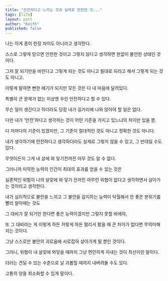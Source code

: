 ```yaml
---
title: "안전하다고 느끼는 것과 실제로 안전한 것..."
tags: [life]
layout: post
author: "Keith"
published: false
---
```


나는 이게 종이 한장 차이도 아니라고 생각한다. 

스스로 그렇게 믿으면 안전한 것이고 그렇지 않다고 생각하면 한없이 불안한 상태인 것이다.

그저 잘 되기만을 바란다고 그렇게 되는 것도 아니고 될대로 되라고 해서 그렇게 되는 것도 아니고. 

이렇게 말하면 뻔한 얘기가 되지만 모든 것은 다 내 마음에 달려있다.

특별히 큰 문제가 없는 이상엔 우린 안전하다고 할 수 있다.

무슨 일이 생긴다고 하더라도 당장 내가 길거리에 나와 앉아야 할 일은 없다.

다만 내가 '안전'하다고 생각하는 것이 어떤 기준을 가지고 있느냐의 차이만 있을 뿐.

다 저마다의 기준이 있겠지만, 그 기준이 절대적인 것도 아니고 정확한 것도 아니다.

내가 생각하기에 안전하다고 생각하더라도 실제로 그렇지 않을 수 있고, 그 반대일 수도 있다. 

무엇이든지 그게 내 살에 와 닿기전까진 아무 것도 알 수 없다.

그러니까 미약한 능력의 인간이 최대의 효과를 얻을 수 있는 것은

실존적인 위험이 나의 살갗에 와 닿기 전까진 아무런 위협이 없다고 생각하면서 살아가는 것이라고 생각한다.

내가 심리적으로 불안을 느끼고 그 불안을 감지하는 능력이 탁월해서 안 좋은 분위기를 빨리 알아채는 것도

그 대비가 잘 되기만 한다면 좋은 능력이겠지만 그렇지 못할 바에야, 

또 그 대비라는 게 이렇게 하든 저렇게 하든 멀리서 봤을 때 큰 차이가 없다면 무의미해지는 것이다.

그냥 스스로만 불안의 괴로움에 사로잡혀 살아가게 될 뿐인 것이다.

그러니, 위협이 내 살갗에 와닿을 때까지 그냥 편안하게 지내는 것이 최선이란 말이다.

더러는 견딜 수 있는 수준으로 날 괴롭힐 때까지 내버려둘 수도 있다.

고통의 양을 최소화할 수 있게 말이다.